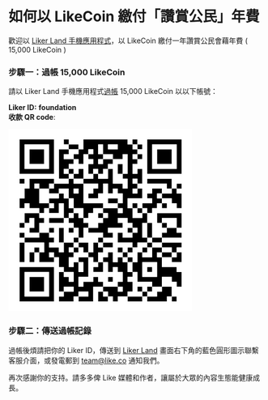 # 如何以 LikeCoin 繳付「讚賞公民」年費

歡迎以 [Liker Land 手機應用程式](https://docs.like.co/v/zh/user-guide/liker-land/liker-land-mobile-app)，以 LikeCoin 繳付一年讚賞公民會藉年費 \( 15,000 LikeCoin \)

### 步驟一：過帳 15,000 LikeCoin 

請以 Liker Land 手機應用程式[過帳](https://docs.like.co/v/zh/user-guide/liker-land/like-pay) 15,000 LikeCoin 以以下帳號：  
  
**Liker ID:** **foundation**   
**收款 QR code**:

![Liker ID: foundation](../../.gitbook/assets/img_0803.jpg)

### 步驟二：傳送過帳記錄

過帳後煩請把你的 Liker ID，傳送到 [Liker Land](https://liker.land/) 畫面右下角的藍色圓形圖示聯繫客服介面，或發電郵到 team@like.co 通知我們。

再次感謝你的支持。請多多俾 Like 媒體和作者，讓屬於大眾的內容生態能健康成長。

